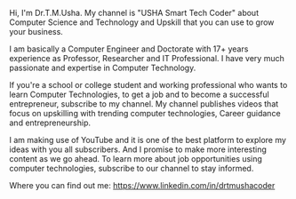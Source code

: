 Hi, I'm Dr.T.M.Usha. My channel is "USHA Smart Tech Coder" about Computer Science and Technology and Upskill that you can use to grow your business. 

I am basically a Computer Engineer and Doctorate with 17+ years experience as Professor, Researcher and IT Professional. I have very much passionate and expertise in Computer Technology. 

If you're a school or college student and working professional who wants to learn Computer Technologies, to get a job and to become a successful entrepreneur, subscribe to my channel. My channel publishes videos that focus on upskilling with trending computer technologies, Career guidance and entrepreneurship. 

I am making use of YouTube and it is one of the best platform to explore my ideas with you all subscribers. And I promise to make more interesting content as we go ahead. To learn more about job opportunities using computer technologies, subscribe to our channel to stay informed.

Where you can find out me:
https://www.linkedin.com/in/drtmushacoder
